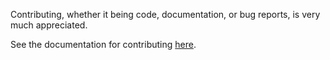 Contributing, whether it being code, documentation, or bug reports, is very much appreciated.

See the documentation for contributing [here](https://z-soar.readthedocs.io/en/latest/contributing.html).
